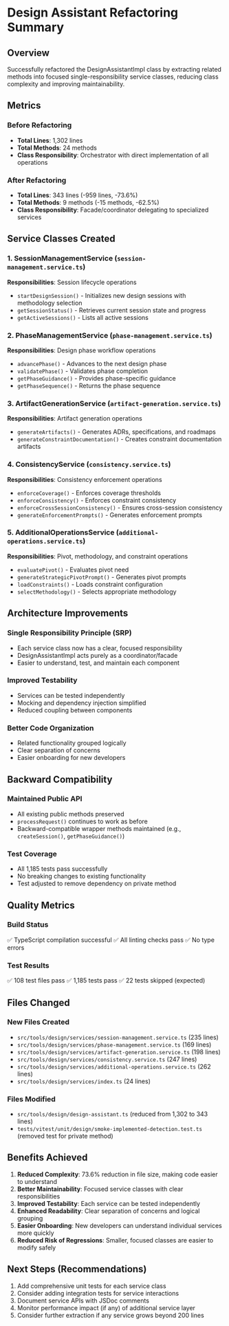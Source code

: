 # Design Assistant Refactoring Summary

## Overview
Successfully refactored the DesignAssistantImpl class by extracting related methods into focused single-responsibility service classes, reducing class complexity and improving maintainability.

## Metrics

### Before Refactoring
- **Total Lines**: 1,302 lines
- **Total Methods**: 24 methods
- **Class Responsibility**: Orchestrator with direct implementation of all operations

### After Refactoring
- **Total Lines**: 343 lines (-959 lines, -73.6%)
- **Total Methods**: 9 methods (-15 methods, -62.5%)
- **Class Responsibility**: Facade/coordinator delegating to specialized services

## Service Classes Created

### 1. SessionManagementService (`session-management.service.ts`)
**Responsibilities**: Session lifecycle operations
- `startDesignSession()` - Initializes new design sessions with methodology selection
- `getSessionStatus()` - Retrieves current session state and progress
- `getActiveSessions()` - Lists all active sessions

### 2. PhaseManagementService (`phase-management.service.ts`)
**Responsibilities**: Design phase workflow operations
- `advancePhase()` - Advances to the next design phase
- `validatePhase()` - Validates phase completion
- `getPhaseGuidance()` - Provides phase-specific guidance
- `getPhaseSequence()` - Returns the phase sequence

### 3. ArtifactGenerationService (`artifact-generation.service.ts`)
**Responsibilities**: Artifact generation operations
- `generateArtifacts()` - Generates ADRs, specifications, and roadmaps
- `generateConstraintDocumentation()` - Creates constraint documentation artifacts

### 4. ConsistencyService (`consistency.service.ts`)
**Responsibilities**: Consistency enforcement operations
- `enforceCoverage()` - Enforces coverage thresholds
- `enforceConsistency()` - Enforces constraint consistency
- `enforceCrossSessionConsistency()` - Ensures cross-session consistency
- `generateEnforcementPrompts()` - Generates enforcement prompts

### 5. AdditionalOperationsService (`additional-operations.service.ts`)
**Responsibilities**: Pivot, methodology, and constraint operations
- `evaluatePivot()` - Evaluates pivot need
- `generateStrategicPivotPrompt()` - Generates pivot prompts
- `loadConstraints()` - Loads constraint configuration
- `selectMethodology()` - Selects appropriate methodology

## Architecture Improvements

### Single Responsibility Principle (SRP)
- Each service class now has a clear, focused responsibility
- DesignAssistantImpl acts purely as a coordinator/facade
- Easier to understand, test, and maintain each component

### Improved Testability
- Services can be tested independently
- Mocking and dependency injection simplified
- Reduced coupling between components

### Better Code Organization
- Related functionality grouped logically
- Clear separation of concerns
- Easier onboarding for new developers

## Backward Compatibility

### Maintained Public API
- All existing public methods preserved
- `processRequest()` continues to work as before
- Backward-compatible wrapper methods maintained (e.g., `createSession()`, `getPhaseGuidance()`)

### Test Coverage
- All 1,185 tests pass successfully
- No breaking changes to existing functionality
- Test adjusted to remove dependency on private method

## Quality Metrics

### Build Status
✅ TypeScript compilation successful
✅ All linting checks pass
✅ No type errors

### Test Results
✅ 108 test files pass
✅ 1,185 tests pass
✅ 22 tests skipped (expected)

## Files Changed

### New Files Created
- `src/tools/design/services/session-management.service.ts` (235 lines)
- `src/tools/design/services/phase-management.service.ts` (169 lines)
- `src/tools/design/services/artifact-generation.service.ts` (198 lines)
- `src/tools/design/services/consistency.service.ts` (247 lines)
- `src/tools/design/services/additional-operations.service.ts` (262 lines)
- `src/tools/design/services/index.ts` (24 lines)

### Files Modified
- `src/tools/design/design-assistant.ts` (reduced from 1,302 to 343 lines)
- `tests/vitest/unit/design/smoke-implemented-detection.test.ts` (removed test for private method)

## Benefits Achieved

1. **Reduced Complexity**: 73.6% reduction in file size, making code easier to understand
2. **Better Maintainability**: Focused service classes with clear responsibilities
3. **Improved Testability**: Each service can be tested independently
4. **Enhanced Readability**: Clear separation of concerns and logical grouping
5. **Easier Onboarding**: New developers can understand individual services more quickly
6. **Reduced Risk of Regressions**: Smaller, focused classes are easier to modify safely

## Next Steps (Recommendations)

1. Add comprehensive unit tests for each service class
2. Consider adding integration tests for service interactions
3. Document service APIs with JSDoc comments
4. Monitor performance impact (if any) of additional service layer
5. Consider further extraction if any service grows beyond 200 lines

